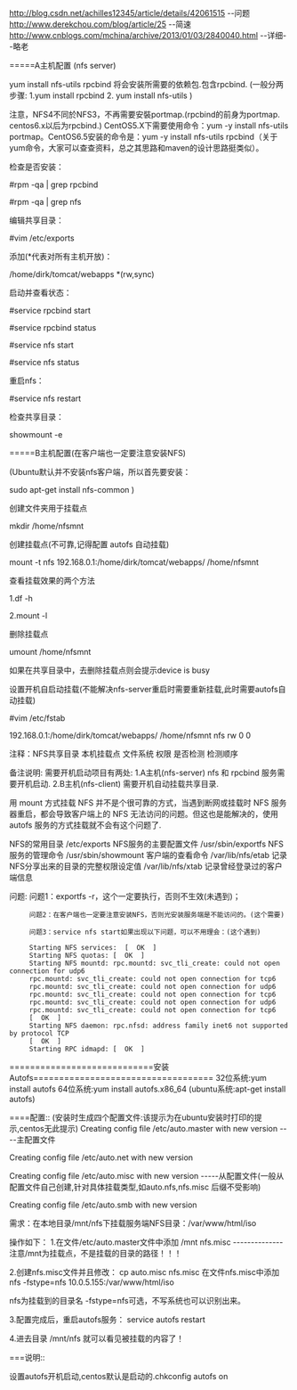 http://blog.csdn.net/achilles12345/article/details/42061515 --问题
http://www.derekchou.com/blog/article/25  --简速
http://www.cnblogs.com/mchina/archive/2013/01/03/2840040.html --详细--略老


=====A主机配置 (nfs server)

yum install nfs-utils rpcbind
将会安装所需要的依赖包.包含rpcbind.
(一般分两步骤:
1.yum install rpcbind
2. yum install nfs-utils
)

注意，NFS4不同於NFS3，不再需要安裝portmap.(rpcbind的前身为portmap.  centos6.x以后为rpcbind.)
CentOS5.X下需要使用命令：yum -y install nfs-utils portmap。CentOS6.5安装的命令是：yum -y install nfs-utils rpcbind（关于yum命令，大家可以查查资料，总之其思路和maven的设计思路挺类似）。


检查是否安装：

#rpm -qa | grep rpcbind

#rpm -qa | grep nfs


编辑共享目录：

#vim /etc/exports

添加(*代表对所有主机开放)：

/home/dirk/tomcat/webapps *(rw,sync)


启动并查看状态：

#service rpcbind start

#service rpcbind status

#service nfs start

#service nfs status


重启nfs：

#service nfs restart

检查共享目录：

showmount -e



=====B主机配置(在客户端也一定要注意安装NFS)

(Ubuntu默认并不安装nfs客户端，所以首先要安装：

sudo apt-get install nfs-common )


创建文件夹用于挂载点

mkdir /home/nfsmnt

创建挂载点(不可靠,记得配置 autofs 自动挂载)

mount -t nfs 192.168.0.1:/home/dirk/tomcat/webapps/ /home/nfsmnt  

查看挂载效果的两个方法

1.df -h

2.mount -l

删除挂载点

umount /home/nfsmnt

如果在共享目录中，去删除挂载点则会提示device is busy

设置开机自启动挂载(不能解决nfs-server重启时需要重新挂载,此时需要autofs自动挂载)

#vim /etc/fstab

192.168.0.1:/home/dirk/tomcat/webapps/      /home/nfsmnt     nfs     rw     0     0

注释：NFS共享目录     本机挂载点     文件系统     权限     是否检测     检测顺序





备注说明:
需要开机启动项目有两处:
1.A主机(nfs-server) nfs 和 rpcbind 服务需要开机启动.
2.B主机(nfs-client) 需要开机自动挂载共享目录.


用 mount 方式挂载 NFS 并不是个很可靠的方式，当遇到断网或挂载时 NFS 服务器重启，都会导致客户端上的 NFS 无法访问的问题。但这也是能解决的，使用 autofs 服务的方式挂载就不会有这个问题了.





NFS的常用目录
/etc/exports                           NFS服务的主要配置文件
/usr/sbin/exportfs                   NFS服务的管理命令
/usr/sbin/showmount              客户端的查看命令
/var/lib/nfs/etab                      记录NFS分享出来的目录的完整权限设定值
/var/lib/nfs/xtab                      记录曾经登录过的客户端信息




问题:
  	 问题1：exportfs -r，这个一定要执行，否则不生效(未遇到)；

         问题2：在客户端也一定要注意安装NFS，否则光安装服务端是不能访问的。(这个需要)

         问题3：service nfs start如果出现以下问题，可以不用理会：(这个遇到)

         Starting NFS services:  [  OK  ]
         Starting NFS quotas: [  OK  ]
         Starting NFS mountd: rpc.mountd: svc_tli_create: could not open connection for udp6
         rpc.mountd: svc_tli_create: could not open connection for tcp6
         rpc.mountd: svc_tli_create: could not open connection for udp6
         rpc.mountd: svc_tli_create: could not open connection for tcp6
         rpc.mountd: svc_tli_create: could not open connection for udp6
         rpc.mountd: svc_tli_create: could not open connection for tcp6
         [  OK  ]
         Starting NFS daemon: rpc.nfsd: address family inet6 not supported by protocol TCP
         [  OK  ]
         Starting RPC idmapd: [  OK  ]






============================安装Autofs===================================
32位系统:yum install autofs
64位系统:yum install autofs.x86_64
(ubuntu系统:apt-get install autofs)


====配置::
(安装时生成四个配置文件:该提示为在ubuntu安装时打印的提示,centos无此提示)
Creating config file /etc/auto.master with new version ----主配置文件

Creating config file /etc/auto.net with new version

Creating config file /etc/auto.misc with new version  -----从配置文件(一般从配置文件自己创建,针对具体挂载类型,如auto.nfs,nfs.misc 后缀不受影响)

Creating config file /etc/auto.smb with new version

需求：在本地目录/mnt/nfs下挂载服务端NFS目录：/var/www/html/iso

操作如下：
1.在文件/etc/auto.master文件中添加
/mnt     nfs.misc   --------------注意/mnt为挂载点，不是挂载的目录的路径！！！

2.创建nfs.misc文件并且修改：
cp auto.misc nfs.misc
在文件nfs.misc中添加
nfs        -fstype=nfs      10.0.5.155:/var/www/html/iso

nfs为挂载到的目录名
-fstype=nfs可选，不写系统也可以识别出来。

3.配置完成后，重启autofs服务： service autofs restart

4.进去目录 /mnt/nfs 就可以看见被挂载的内容了！




===说明::

设置autofs开机启动,centos默认是启动的.chkconfig autofs on


